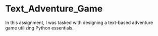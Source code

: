 # Text_Adventure_Game
In this assignment, I was tasked with designing a text-based adventure game utilizing Python essentials. 
